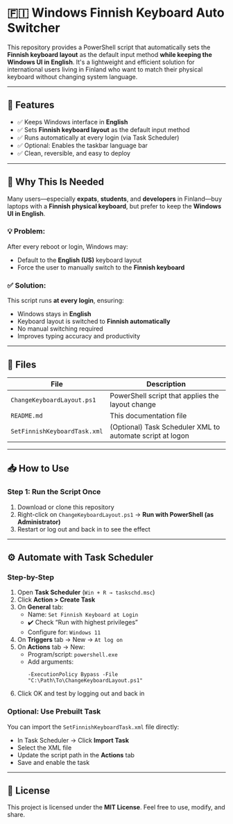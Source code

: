 # 🇫🇮 Windows Finnish Keyboard Auto Switcher

This repository provides a PowerShell script that automatically sets the **Finnish keyboard layout** as the default input method **while keeping the Windows UI in English**. It's a lightweight and efficient solution for international users living in Finland who want to match their physical keyboard without changing system language.

---

## 🔧 Features

- ✅ Keeps Windows interface in **English**
- ✅ Sets **Finnish keyboard layout** as the default input method
- ✅ Runs automatically at every login (via Task Scheduler)
- ✅ Optional: Enables the taskbar language bar
- ✅ Clean, reversible, and easy to deploy

---

## 📌 Why This Is Needed

Many users—especially **expats**, **students**, and **developers** in Finland—buy laptops with a **Finnish physical keyboard**, but prefer to keep the **Windows UI in English**.

### 💡 Problem:
After every reboot or login, Windows may:

- Default to the **English (US)** keyboard layout  
- Force the user to manually switch to the **Finnish keyboard**

### ✅ Solution:
This script runs **at every login**, ensuring:

- Windows stays in **English**
- Keyboard layout is switched to **Finnish automatically**
- No manual switching required
- Improves typing accuracy and productivity

---

## 📂 Files

| File                        | Description                                                  |
|-----------------------------|--------------------------------------------------------------|
| `ChangeKeyboardLayout.ps1`  | PowerShell script that applies the layout change             |
| `README.md`                 | This documentation file                                      |
| `SetFinnishKeyboardTask.xml`| (Optional) Task Scheduler XML to automate script at logon    |

---

## 📥 How to Use

### Step 1: Run the Script Once

1. Download or clone this repository
2. Right-click on `ChangeKeyboardLayout.ps1` → **Run with PowerShell (as Administrator)**
3. Restart or log out and back in to see the effect

---

## ⚙️ Automate with Task Scheduler

### Step-by-Step

1. Open **Task Scheduler** (`Win + R → taskschd.msc`)
2. Click **Action > Create Task**
3. On **General** tab:
   - Name: `Set Finnish Keyboard at Login`
   - ✔️ Check “Run with highest privileges”
   - Configure for: `Windows 11`
4. On **Triggers** tab → New → `At log on`
5. On **Actions** tab → New:
   - Program/script: `powershell.exe`
   - Add arguments:  
     ```
     -ExecutionPolicy Bypass -File "C:\Path\To\ChangeKeyboardLayout.ps1"
     ```
6. Click OK and test by logging out and back in

### Optional: Use Prebuilt Task

You can import the `SetFinnishKeyboardTask.xml` file directly:

- In Task Scheduler → Click **Import Task**
- Select the XML file
- Update the script path in the **Actions** tab
- Save and enable the task

---

## 📝 License

This project is licensed under the **MIT License**. Feel free to use, modify, and share.

